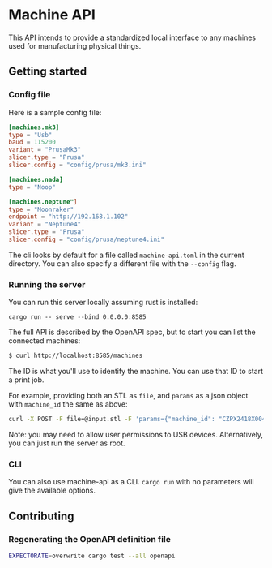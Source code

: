 # Machine API

This API intends to provide a standardized local interface to any machines used for manufacturing physical things.

## Getting started

### Config file

Here is a sample config file:

```toml
[machines.mk3]
type = "Usb"
baud = 115200
variant = "PrusaMk3"
slicer.type = "Prusa"
slicer.config = "config/prusa/mk3.ini"

[machines.nada]
type = "Noop"

[machines.neptune"]
type = "Moonraker"
endpoint = "http://192.168.1.102"
variant = "Neptune4"
slicer.type = "Prusa"
slicer.config = "config/prusa/neptune4.ini"
```

The cli looks by default for a file called `machine-api.toml` in the current
directory. You can also specify a different file with the `--config` flag.


### Running the server 

You can run this server locally assuming rust is installed:

```
cargo run -- serve --bind 0.0.0.0:8585
```

The full API is described by the OpenAPI spec, but to start you can list the connected machines:

```bash
$ curl http://localhost:8585/machines
```

The ID is what you'll use to identify the machine. You can use that ID to start a print job. 

For example, providing both an STL as `file`, and `params` as a json object with `machine_id` the same as above:

```bash
curl -X POST -F file=@input.stl -F 'params={"machine_id": "CZPX2418X004XK68718", "job_name": "my-cool-job"}' http://localhost:8585/print
```

Note: you may need to allow user permissions to USB devices. Alternatively, you can just run the server as root.

### CLI

You can also use machine-api as a CLI. `cargo run` with no parameters will give the available options.

## Contributing

### Regenerating the OpenAPI definition file

```bash
EXPECTORATE=overwrite cargo test --all openapi
```

